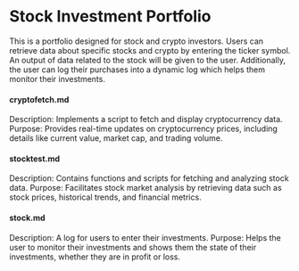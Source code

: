 # Stock Investment Portfolio

This is a portfolio designed for stock and crypto investors. Users can retrieve data about specific stocks and crypto by entering the ticker symbol. An output of data related to the stock will be given to the user. Additionally, the user can log their purchases into a dynamic log which helps them monitor their investments.


#### cryptofetch.md
Description: Implements a script to fetch and display cryptocurrency data.
Purpose: Provides real-time updates on cryptocurrency prices, including details like current value, market cap, and trading volume.

#### stocktest.md
Description: Contains functions and scripts for fetching and analyzing stock data.
Purpose: Facilitates stock market analysis by retrieving data such as stock prices, historical trends, and financial metrics.

#### stock.md
Description: A log for users to enter their investments.
Purpose: Helps the user to monitor their investments and shows them the state of their investments, whether they are in profit or loss. 
